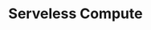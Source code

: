 ---
layout: default
title: Serveless Compute
nav_order: 4
parent: Compute
grand_parent: C. Modernization Playbook 
---